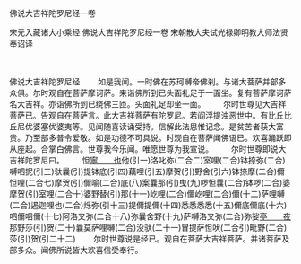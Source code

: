 佛说大吉祥陀罗尼经一卷


宋元入藏诸大小乘经
佛说大吉祥陀罗尼经一卷
宋朝散大夫试光禄卿明教大师法贤奉诏译


　　

佛说大吉祥陀罗尼经
　　如是我闻。一时佛在苏珂嚩帝佛刹。与诸大菩萨并部多众俱。尔时观自在菩萨摩诃萨。来诣佛所到已头面礼足于一面坐。复有菩萨摩诃萨名大吉祥。亦诣佛所到已绕佛三匝。头面礼足却坐一面。
　　尔时世尊见大吉祥菩萨已。告观自在菩萨言。此大吉祥菩萨有陀罗尼。若阎浮提浊恶世中。有比丘比丘尼优婆塞优婆夷等。见闻随喜读诵受持。信解此法思惟记念。是贫苦者获大富贵。乃至部多普令爱敬。如是功德不可具说。时观自在菩萨闻佛语已。欢喜踊跃即从座起。合掌白佛言。世尊我今乐闻。唯愿世尊为我宣说。
　　尔时世尊即说大吉祥陀罗尼曰。
　　怛[寧　　也](切身下同)他(引一)洛叱弥(二合二)室哩(二合)钵捺弥(二合)嚩呬抳(引三)驮曩(引)提钵底(引四)藕哩(引五)摩贺(引)野舍(引六)钵捺摩(二合)儞怛哩(二合七)摩贺(引)儞喻(二合)底(八)案曩那(引)曳(九)啰怛曩(二合)钵啰(二合)婆摩贺(引)室哩(二合十)婆野替(引)那(十一)屹哩(二合)儞屹哩(二合)儞(十二)萨哩嚩(二合)遏迦哩也(二合)烁弥(引十三)提儞提儞(十四)悉悉悉悉(十五)儞底儞底(十六)呬儞呬儞(十七)阿洛叉弥(二合十八)弥曩舍野(十九)萨嚩洛叉弥(二合)弥娑[亭　　夜](切身引)那野莎(引)贺(二十)曩莫萨哩嚩(二合)没驮(二十一)冒提萨怛吠(二合引)毗野(二合)莎(引)贺(引二十二)
　　尔时世尊说是经已。观自在菩萨大吉祥菩萨。并诸菩萨及部多众。闻佛所说皆大欢喜信受奉行。


